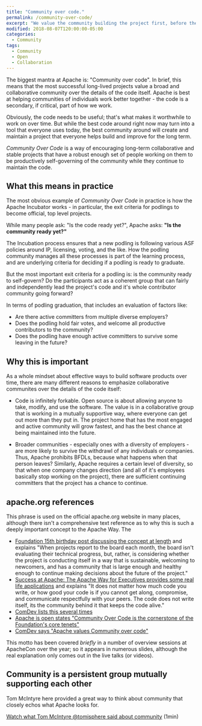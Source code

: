 ```yaml
---
title: "Community over code."
permalink: /community-over-code/
excerpt: "We value the community building the project first, before the code itself."
modified: 2018-08-07T120:00:00-05:00
categories:
  - Community
tags:
  - Community
  - Open
  - Collaboration
---
```


The biggest mantra at Apache is: "Community over code". In brief,
this means that the most successful long-lived projects value a 
broad and collaborative community over the details of the code itself.
Apache is best at helping communities of individuals work better 
together - the code is a secondary, if critical, part of how we work.

Obviously, the code needs to be useful; that's what makes it 
worthwhile to work on over time. But while the best code around 
right now may turn into a tool that everyone uses today, the best community 
around will create and maintain a project that everyone helps build 
and improve for the long term.

_Community Over Code_ is a way of encouraging long-term collaborative 
and stable projects that have a robust enough set of people working 
on them to be productively self-governing of the community while they
continue to maintain the code.

## What this means in practice

The most obvious example of _Community Over Code_ in practice is how the 
Apache Incubator works - in particular, the exit criteria 
for podlings to become official, top level projects.

While many people ask: "Is the code ready yet?", Apache asks: 
**"Is the community ready yet?"**

The Incubation process ensures that a new podling is following various 
ASF policies around IP, licensing, voting, and the like.  How the podling 
community manages all these processes is part of the learning process, and 
are underlying criteria for deciding if a podling is ready to graduate.

But the most important exit criteria for a podling is: is the community 
ready to self-govern?  Do the participants act as a coherent group that 
can fairly and independently lead the project's code and it's whole 
contributor community going forward?

In terms of podling graduation, that includes an evaluation of factors like:

- Are there active committers from multiple diverse employers?
- Does the podling hold fair votes, and welcome all productive contributors to the community?
- Does the podling have enough active committers to survive some leaving in the future?

## Why this is important

As a whole mindset about effective ways to build software products over 
time, there are many different reasons to emphasize collaborative 
communites over the details of the code itself: 

- Code is infinitely forkable.  Open source is about allowing anyone to 
take, modify, and use the software.  The value is in a collaborative 
group that is working in a mutually supportive way, where everyone can 
get out more than they put in.  The project home that has the most 
engaged and active community will grow fastest, and has the best 
chance at being maintained into the future.

- Broader communities - especially ones with a diversity of employers - 
are more likely to survive the withdrawl of any individuals or companies.
Thus, Apache prohibits BFDLs, because what happens when that person leaves?
Similarly, Apache requires a certain level of diversity, so that when 
one company changes direction (and all of it's employees basically stop working 
on the project), there are sufficient continuing committers that the 
project has a chance to continue.

## apache.org references

This phrase is used on the official apache.org website in many places, 
although there isn't a comprehensive text reference as to why this 
is such a deeply important concept to the Apache Way.  The 


- [Foundation 15th birthday post discussing the concept at length](https://blogs.apache.org/foundation/entry/asf_15_community_over_code) 
and explains "When projects report to the board each month, the board isn't evaluating their technical progress, but, rather, is considering whether the project is conducting itself in a way that is sustainable, welcoming to newcomers, and has a community that is large enough and healthy enough to continue making decisions about the future of the project."
- [Success at Apache: The Apache Way for Executives provides some real life applications](https://blogs.apache.org/foundation/entry/success-at-apache-the-apache) 
and explains "It does not matter how much code you write, or how good your code is if you cannot get along, compromise, and communicate respectfully with your peers. The code does not write itself, its the community behind it that keeps the code alive."
- [ComDev lists this several times](https://community.apache.org/newbiefaq.html#is-there-a-code-of-conduct-for-apache-projects)
- [Apache is open states "Community Over Code is the cornerstone of the Foundation's core tenets"](https://blogs.apache.org/foundation/entry/apache-is-open)
- [ComDev says "Apache values Community over code"](https://www.apache.org/dev/contributors.html#comdev)

This motto has been covered *briefly* in a number of overview sessions at ApacheCon
over the year; so it appears in numerous slides, although the real 
explanation only comes out in the live talks (or videos).

## Community is a persistent group mutually supporting each other

Tom McIntyre here provided a great way to think about community that closely echos what Apache looks for.

[Watch what Tom McIntyre @tomisphere said about community](https://twitter.com/tomisphere/status/1027188711216345089) (1min)
